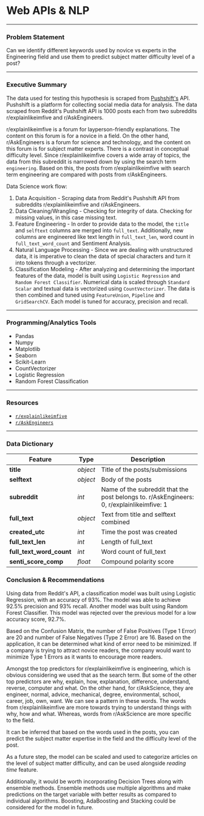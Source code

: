 # Web APIs & NLP

---

### Problem Statement
Can we identify different keywords used by novice vs experts in the Engineering field and use them to predict subject matter difficulty level of a post?

---

### Executive Summary

The data used for testing this hypothesis is scraped from [Pushshift's](https://github.com/pushshift/api) API. Pushshift is a platform for collecting social media data for analysis. The data scraped from Reddit's Pushshift API is 1000 posts each from two subreddits r/explainlikeimfive and r/AskEngineers.

r/explainlikeimfive is a forum for layperson-friendly explanations. The content on this forum is for a novice in a field. On the other hand, r/AskEngineers is a forum for science and technology, and the content on this forum is for subject matter experts. There is a contrast in conceptual difficulty level. Since r/explainlikeimfive covers a wide array of topics, the data from this subreddit is narrowed down by using the search term `engineering`. Based on this, the posts from r/explainlikeimfive with search term engineering are compared with posts from r/AskEngineers.

Data Science work flow:
1. Data Acquisition - Scraping data from Reddit's Pushshift API from subreddits r/explainlikeimfive and r/AskEngineers.
2. Data Cleaning/Wrangling - Checking for integrity of data. Checking for missing values, in this case missing text.
3. Feature Engineering - In order to provide data to the model, the `title` and `selftext` columns are merged into `full_text`. Additionally, new columns are engineered like text length in `full_text_len`, word count in `full_text_word_count` and Sentiment Analysis.
4. Natural Language Processing - Since we are dealing with unstructured data, it is imperative to clean the data of special characters and turn it into tokens through a vectorizer.
5. Classification Modeling - After analyzing and determining the important features of the data, model is built using `Logistic Regression` and `Random Forest Classifier`. Numerical data is scaled through `Standard Scalar` and textual data is vectorized using `CountVectorizer`. The data is then combined and tuned using `FeatureUnion`, `Pipeline` and `GridSearchCV`. Each model is tuned for accuracy, precision and recall.

---

### Programming/Analytics Tools
- Pandas
- Numpy
- Matplotlib
- Seaborn
- Scikit-Learn
- CountVectorizer
- Logistic Regression
- Random Forest Classification

---

### Resources
- [`r/explainlikeimfive`](https://api.pushshift.io/reddit/search/submission?subreddit=explainlikeimfive&q=engineering)
- [`r/AskEngineers`](https://api.pushshift.io/reddit/search/submission?subreddit=AskEngineers)

---

### Data Dictionary

|Feature|Type|Description|
| --- | --- | --- |
| **title** | *object* | Title of the posts/submissions
| **selftext** | *object* | Body of the posts
| **subreddit** | *int* | Name of the subreddit that the post belongs to. r/AskEngineers: 0, r/explainlikeimfive: 1
| **full_text** | *object*  |Text from title and selftext combined
| **created_utc** | *int* | Time the post was created
| **full_text_len** | *int* | Length of full_text
| **full_text_word_count** | *int* | Word count of full_text
| **senti_score_comp** | *float* | Compound polarity score



### Conclusion & Recommendations

Using data from Reddit's API, a classification model was built using Logistic Regression, with an accuracy of 93%. The model was able to achieve 92.5% precision and 93% recall. Another model was built using Random Forest Classifier. This model was rejected over the previous model for a low accuracy score, 92.7%.

Based on the Confusion Matrix, the number of False Positives (Type 1 Error) are 20 and number of False Negatives (Type 2 Error) are 16. Based on the application, it can be determined what kind of error need to be minimized. If a company is trying to attract novice readers, the company would want to minimize Type 1 Errors as it wants to encourage more readers.  

Amongst the top predictors for r/explainlikeimfive is engineering, which is obvious considering we used that as the search term. But some of the other top predictors are why, explain, how, explanation, difference, understand, reverse, computer and what. On the other hand, for r/AskScience, they are engineer, normal, advice, mechanical, degree, environmental, school, career, job, own, want. We can see a pattern in these words. The words from r/explainlikeimfive are more towards trying to understand things with why, how and what. Whereas, words from r/AskScience are more specific to the field.

It can be inferred that based on the words used in the posts, you can predict the subject matter expertise in the field and the difficulty level of the post.


As a future step, the model can be scaled and used to categorize articles on the level of subject matter difficulty, and can be used alongside *reading time* feature.

Additionally, it would be worth incorporating Decision Trees along with ensemble methods. Ensemble methods use multiple algorithms and make predictions on the target variable with better results as compared to individual algorithms. Boosting, AdaBoosting and Stacking could be considered for the model in future.
